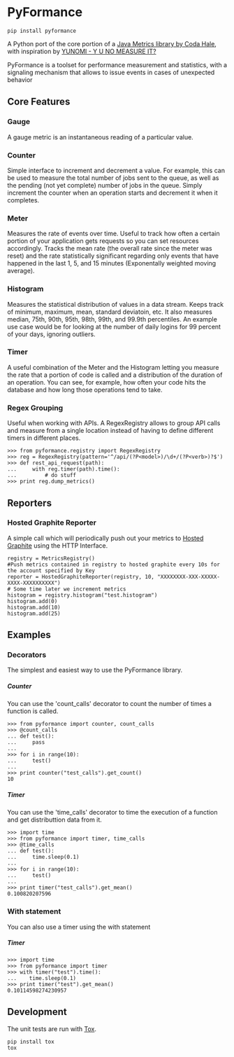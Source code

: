 # PyFormance

    pip install pyformance

A Python port of the core portion of a [Java Metrics library by Coda Hale](http://metrics.codahale.com/), with inspiration by [YUNOMI - Y U NO MEASURE IT?](https://github.com/richzeng/yunomi)

PyFormance is a toolset for performance measurement and statistics, with a signaling mechanism that allows to issue events in cases of unexpected behavior

## Core Features

### Gauge
A gauge metric is an instantaneous reading of a particular value.

### Counter
Simple interface to increment and decrement a value. For example, this can be used to measure the total number of jobs sent to the queue, as well as the pending (not yet complete) number of jobs in the queue. Simply increment the counter when an operation starts and decrement it when it completes.

### Meter
Measures the rate of events over time. Useful to track how often a certain portion of your application gets requests so you can set resources accordingly. Tracks the mean rate (the overall rate since the meter was reset) and the rate statistically significant regarding only events that have happened in the last 1, 5, and 15 minutes (Exponentally weighted moving average).

### Histogram
Measures the statistical distribution of values in a data stream. Keeps track of minimum, maximum, mean, standard deviatoin, etc. It also measures median, 75th, 90th, 95th, 98th, 99th, and 99.9th percentiles. An example use case would be for looking at the number of daily logins for 99 percent of your days, ignoring outliers.

### Timer
A useful combination of the Meter and the Histogram letting you measure the rate that a portion of code is called and a distribution of the duration of an operation. You can see, for example, how often your code hits the database and how long those operations tend to take.

### Regex Grouping
Useful when working with APIs. A RegexRegistry allows to group API calls and measure from a single location instead of having to define different timers in different places.

    >>> from pyformance.registry import RegexRegistry
    >>> reg = RegexRegistry(pattern='^/api/(?P<model>)/\d+/(?P<verb>)?$')
    >>> def rest_api_request(path):
    ...     with reg.timer(path).time():
    ...         # do stuff
    >>> print reg.dump_metrics()

## Reporters
### Hosted Graphite Reporter
A simple call which will periodically push out your metrics to [Hosted Graphite](https://www.hostedgraphite.com/) 
using the HTTP Interface. 

    registry = MetricsRegistry()	
    #Push metrics contained in registry to hosted graphite every 10s for the account specified by Key
	reporter = HostedGraphiteReporter(registry, 10, "XXXXXXXX-XXX-XXXXX-XXXX-XXXXXXXXXX")
    # Some time later we increment metrics
    histogram = registry.histogram("test.histogram")
    histogram.add(0)
	histogram.add(10)
	histogram.add(25)

## Examples
### Decorators
The simplest and easiest way to use the PyFormance library.
##### Counter
You can use the 'count_calls' decorator to count the number of times a function is called.

    >>> from pyformance import counter, count_calls
    >>> @count_calls
    ... def test():
    ...     pass
    ... 
    >>> for i in range(10):
    ...     test()
    ... 
    >>> print counter("test_calls").get_count()
    10

##### Timer
You can use the 'time_calls' decorator to time the execution of a function and get distributtion data from it.

    >>> import time
    >>> from pyformance import timer, time_calls
    >>> @time_calls
    ... def test():
    ...     time.sleep(0.1)
    ... 
    >>> for i in range(10):
    ...     test()
    ... 
    >>> print timer("test_calls").get_mean()
    0.100820207596

### With statement
You can also use a timer using the with statement
##### Timer

    >>> import time
    >>> from pyformance import timer
    >>> with timer("test").time():
    ...    time.sleep(0.1)
    >>> print timer("test").get_mean()
    0.10114598274230957
    

## Development

The unit tests are run with [Tox](https://tox.readthedocs.org/en/latest/).

    pip install tox
    tox
